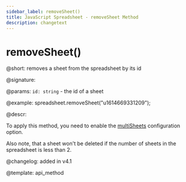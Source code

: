 ```yaml
---
sidebar_label: removeSheet()
title: JavaScript Spreadsheet - removeSheet Method
description: changetext
---
```


# removeSheet()

@short: removes a sheet from the spreadsheet by its id

@signature:

@params:
`id: string` - the id of a sheet

@example:
spreadsheet.removeSheet("u1614669331209");

@descr:

To apply this method, you need to enable the [multiSheets](api/spreadsheet_multisheets_config.md) configuration option.

Also note, that a sheet won't be deleted if the number of sheets in the spreadsheet is less than 2.

@changelog: added in v4.1


@template: api_method